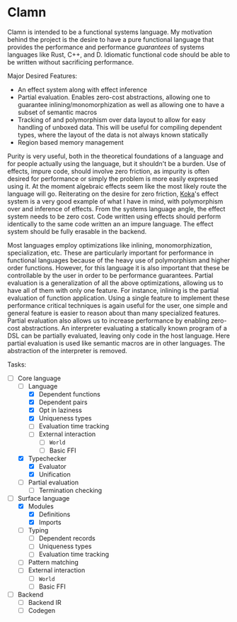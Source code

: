 # Clamn

Clamn is intended to be a functional systems language. My motivation behind the project is the desire to have a pure functional language that provides the performance and performance *guarantees* of systems languages like Rust, C++, and D. Idiomatic functional code should be able to be written without sacrificing performance.

Major Desired Features:
* An effect system along with effect inference
* Partial evaluation. Enables zero-cost abstractions, allowing one to guarantee inlining/monomorphization as well as allowing one to have a subset of semantic macros
* Tracking of and polymorphism over data layout to allow for easy handling of unboxed data. This will be useful for compiling dependent types, where the layout of the data is not always known statically
* Region based memory management

Purity is very useful, both in the theoretical foundations of a language and for people actually using the language, but it shouldn't be a burden. Use of effects, impure code, should involve zero friction, as impurity is often desired for performance or simply the problem is more easily expressed using it. At the moment algebraic effects seem like the most likely route the language will go. Reiterating on the desire for zero friction, [Koka](https://github.com/koka-lang/koka)'s effect system is a very good example of what I have in mind, with polymorphism over and inference of effects. From the systems language angle, the effect system needs to be zero cost. Code written using effects should perform identically to the same code written an an impure language. The effect system should be fully erasable in the backend.

Most languages employ optimizations like inlining, monomorphization, specialization, etc. These are particularly important for performance in functional languages because of the heavy use of polymorphism and higher order functions. However, for this language it is also important that these be controllable by the user in order to be performance guarantees. Partial evaluation is a generalization of all the above optimizations, allowing us to have all of them with only one feature. For instance, inlining is the partial evaluation of function application. Using a single feature to implement these performance critical techniques is again useful for the user, one simple and general feature is easier to reason about than many specialized features. Partial evaluation also allows us to increase performance by enabling zero-cost abstractions. An interpreter evaluating a statically known program of a DSL can be partially evaluated, leaving only code in the host language. Here partial evaluation is used like semantic macros are in other languages. The abstraction of the interpreter is removed.

Tasks:
- [ ] Core language
	- [ ] Language
		- [x] Dependent functions
		- [x] Dependent pairs
		- [x] Opt in laziness
		- [x] Uniqueness types
		- [ ] Evaluation time tracking
		- [ ] External interaction
			- [ ] `World`
			- [ ] Basic FFI 
	- [x] Typechecker
		- [x] Evaluator
		- [x] Unification
	- [ ] Partial evaluation
		- [ ] Termination checking
- [ ] Surface language
	- [x] Modules
		- [x] Definitions
		- [x] Imports
	- [ ] Typing
		- [ ] Dependent records
		- [ ] Uniqueness types
		- [ ] Evaluation time tracking
	- [ ] Pattern matching
	- [ ] External interaction
		- [ ] `World`
		- [ ] Basic FFI
- [ ] Backend
	- [ ] Backend IR
	- [ ] Codegen